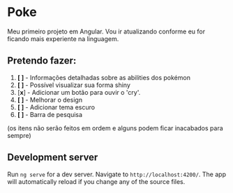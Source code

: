 # Poke

Meu primeiro projeto em Angular.
Vou ir atualizando conforme eu for ficando mais experiente na linguagem.

## Pretendo fazer:

1. **[ ]** - Informações detalhadas sobre as abilities dos pokémon
2. **[ ]** - Possível visualizar sua forma shiny
3. [**x**] - Adicionar um botão para ouvir o 'cry'.
4. **[ ]** - Melhorar o design
5. **[ ]** - Adicionar tema escuro
6. **[ ]** - Barra de pesquisa

(os itens não serão feitos em ordem e alguns podem ficar inacabados para sempre)

## Development server

Run `ng serve` for a dev server. Navigate to `http://localhost:4200/`. The app will automatically reload if you change any of the source files.


